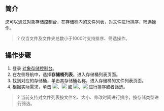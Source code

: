 ## 简介

您可以通过对象存储控制台，在存储桶内的文件列表，对文件进行排序、筛选操作。

>? 仅当文件及文件夹总数小于1000时支持排序、筛选操作。
>

## 操作步骤

1. 登录 [对象存储控制台](https://console.cloud.tencent.com/cos5)。
2. 在左侧导航中，选择**存储桶列表**，进入存储桶列表页面。
2. 找到对应的存储桶，单击其存储桶名称，进入存储桶的文件列表页面。
3. 根据实际需求，单击 ![](https://main.qcloudimg.com/raw/9cb8c1e8fb00fb0dc31fd7792fd58f04.png)、![](https://main.qcloudimg.com/raw/c58ddef0a2ded480638fb7c63b92b189.png) 或 ![](https://main.qcloudimg.com/raw/43e6115ed99073c15fcbd7e699aeeb39.png)、![](https://main.qcloudimg.com/raw/495dd77739700bb4ea138f1190bbbfa1.png) 进行排序或者筛选。
>? 当前支持对文件列表按文件名、大小、修改时间进行排序，按存储类型进行筛选。
>
